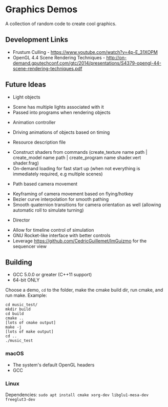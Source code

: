 # Graphics Demos
A collection of random code to create cool graphics.

## Development Links
* Frustum Culling - https://www.youtube.com/watch?v=4p-E_31XOPM
* OpenGL 4.4 Scene Rendering Techniques - http://on-demand.gputechconf.com/gtc/2014/presentations/S4379-opengl-44-scene-rendering-techniques.pdf

## Future Ideas
* Light objects
 - Scene has multiple lights associated with it
 - Passed into programs when rendering objects
* Animation controller
 - Driving animations of objects based on timing
* Resource description file
 - Construct shaders from commands (create_texture name path | create_model name path | create_program name shader.vert shader.frag)
 - On-demand loading for fast start up (when not everything is immediately required, e.g multiple scenes)
* Path based camera movement
 - Keyframing of camera movement based on flying/hotkey
 - Bezier curve interpolation for smooth pathing
 - Smooth quaternion transitions for camera orientation as well (allowing automatic roll to simulate turning)
* Director
 - Allow for timeline control of simulation
 - GNU Rocket-like interface with better controls
 - Leverage https://github.com/CedricGuillemet/ImGuizmo for the sequencer view

## Building
* GCC 5.0.0 or greater (C++11 support)
* 64-bit ONLY

Choose a demo, `cd` to the folder, make the cmake build dir, run cmake, and run make.
Example:

```
cd music_test/
mkdir build
cd build
cmake ..
[lots of cmake output]
make -j
[lots of make output]
cd ..
./music_test
```

### macOS
* The system's default OpenGL headers
* GCC

### Linux
Dependencies: `sudo apt install cmake xorg-dev libglu1-mesa-dev freeglut3-dev`
